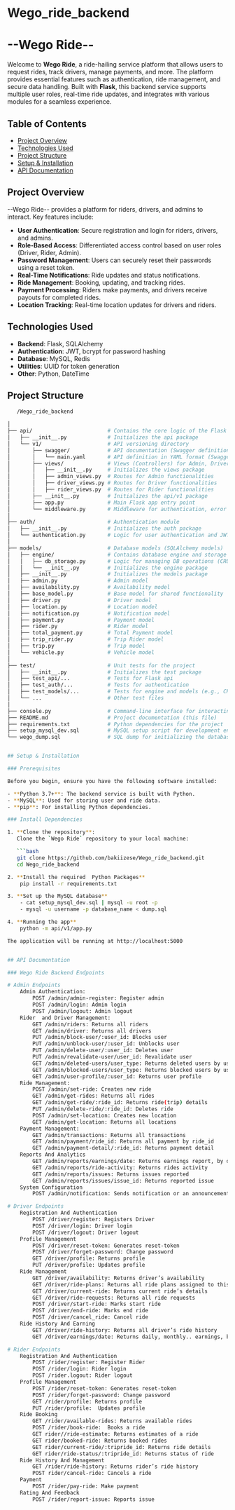 # Wego_ride_backend
# --Wego Ride--

Welcome to **Wego Ride**, a ride-hailing service platform that allows users to request rides, track drivers, manage payments, and more. The platform provides essential features such as authentication, ride management, and secure data handling. Built with **Flask**, this backend service supports multiple user roles, real-time ride updates, and integrates with various modules for a seamless experience.

## Table of Contents

- [Project Overview](#project-overview)
- [Technologies Used](#technologies-used)
- [Project Structure](#project-structure)
- [Setup & Installation](#setup-installation)
- [API Documentation](#api-documentation)

## Project Overview

--Wego Ride-- provides a platform for riders, drivers, and admins to interact. Key features include:

- **User Authentication**: Secure registration and login for riders, drivers, and admins.
- **Role-Based Access**: Differentiated access control based on user roles (Driver, Rider, Admin).
- **Password Management**: Users can securely reset their passwords using a reset token.
- **Real-Time Notifications**: Ride updates and status notifications.
- **Ride Management**: Booking, updating, and tracking rides.
- **Payment Processing**: Riders make payments, and drivers receive payouts for completed rides.
- **Location Tracking**: Real-time location updates for drivers and riders.

## Technologies Used

- **Backend**: Flask, SQLAlchemy
- **Authentication**: JWT, bcrypt for password hashing
- **Database**: MySQL, Redis
- **Utilities**: UUID for token generation
- **Other**: Python, DateTime

## Project Structure
```bash
   /Wego_ride_backend

│
├── api/                        # Contains the core logic of the Flask API
│   ├── __init__.py             # Initializes the api package
│   └── v1/                     # API versioning directory
│       ├── swagger/            # API documentation (Swagger definition)
│       │   └── main.yaml       # API definition in YAML format (Swagger)
│       ├── views/              # Views (Controllers) for Admin, Driver, and Rider
│       │   ├── __init__.py     # Initializes the views package
│       │   ├── admin_views.py  # Routes for Admin functionalities
│       │   ├── driver_views.py # Routes for Driver functionalities
│       │   ├── rider_views.py  # Routes for Rider functionalities
│       ├── __init__.py         # Initializes the api/v1 package
│       ├── app.py              # Main Flask app entry point
│       └── middleware.py       # Middleware for authentication, error handling
│
├── auth/                       # Authentication module
│   ├── __init__.py             # Initializes the auth package
│   └── authentication.py       # Logic for user authentication and JWT handling
│
├── models/                     # Database models (SQLAlchemy models)
│   ├── engine/                 # Contains database engine and storage logic
│   │   ├── db_storage.py       # Logic for managing DB operations (CRUD)
│   │   └── __init__.py         # Initializes the engine package
│   ├── __init__.py             # Initializes the models package
│   ├── admin.py                # Admin model
│   ├── availability.py         # Availability model
│   ├── base_model.py           # Base model for shared functionality
│   ├── driver.py               # Driver model
│   ├── location.py             # Location model
│   ├── notification.py         # Notification model
│   ├── payment.py              # Payment model
│   ├── rider.py                # Rider model
│   ├── total_payment.py        # Total Payment model
│   ├── trip_rider.py           # Trip Rider model
│   ├── trip.py                 # Trip model
│   └── vehicle.py              # Vehicle model
│
├── test/                       # Unit tests for the project
│   ├── __init__.py             # Initializes the test package
│   ├── test_api/...            # Tests for Flask api
│   ├── test_auth/...           # Tests for authentication
│   ├── test_models/...         # Tests for engine and models (e.g., CRUD operations)
│   └── ...                     # Other test files
│
├── console.py                  # Command-line interface for interacting with the app
├── README.md                   # Project documentation (this file)
├── requirements.txt            # Python dependencies for the project
├── setup_mysql_dev.sql         # MySQL setup script for development environment
└── wego_dump.sql               # SQL dump for initializing the database


## Setup & Installation

### Prerequisites

Before you begin, ensure you have the following software installed:

- **Python 3.7+**: The backend service is built with Python.
- **MySQL**: Used for storing user and ride data.
- **pip**: For installing Python dependencies.

### Install Dependencies

1. **Clone the repository**:
   Clone the `Wego Ride` repository to your local machine:

   ```bash
   git clone https://github.com/bakiizese/Wego_ride_backend.git
   cd Wego_ride_backend

2. **Install the required  Python Packages**
    pip install -r requirements.txt

3. **Set up the MySQL database**
    - cat setup_mysql_dev.sql | mysql -u root -p 
    - mysql -u username -p database_name < dump.sql

4. **Running the app**
    python -m api/v1/app.py

The application will be running at http://localhost:5000


## API Documentation

### Wego Ride Backend Endpoints

# Admin Endpoints
    Admin Authentication:
        POST /admin/admin-register: Register admin
        POST /admin/login: Admin login
        POST /admin/logout: Admin logout
    Rider  and Driver Management:
        GET /admin/riders: Returns all riders
        GET /admin/driver: Returns all drivers
        PUT /admin/block-user/:user_id: Blocks user
        PUT /admin/unblock-user/:user_id: Unblocks user
        PUT /admin/delete-user/:user_id: Deletes user
        PUT /admin/revalidate-user/user_id: Revalidate user
        GET /admin/deleted-users/user_type: Returns deleted users by user_type
        GET /admin/blocked-users/user_type: Returns blocked users by user_type
        GET /admin/user-profile/:user_id: Returns user profile
    Ride Management:
        POST /admin/set-ride: Creates new ride
        GET /admin/get-rides: Returns all rides
        GET /admin/get-ride/:ride_id: Returns ride(trip) details 
        PUT /admin/delete-ride/:ride_id: Deletes ride
        POST /admin/set-location: Creates new location
        GET /admin/get-location: Returns all locations
    Payment Management:
        GET /admin/transactions: Returns all transactions
        GET /admin/payment/ride_id: Returns all payment by ride_id
        GET /admin/payment-detail/:ride_id: Returns payment detail
    Reports And Analytics
        GET /admin/reports/earnings/date: Returns earnings report, by date(optional)
        GET /admin/reports/ride-activity: Returns rides activity
        GET /admin/reports/issues: Returns issues reported
        GET /admin/reports/issues/issue_id: Returns reported issue
    System Configuration
        POST /admin/notification: Sends notification or an announcement 

# Driver Endpoints
    Registration And Authentication
        POST /driver/register: Registers Driver
        POST /driver/login: Driver login
        POST /driver/logout: Driver logout
    Profile Management
        POST /driver/reset-token: Generates reset-token
        POST /driver/forget-password: Change password
        GET /driver/profile: Returns profile
        PUT /driver/profile: Updates profile
    Ride Management
        GET /driver/availability: Returns driver’s availability
        GET /driver/ride-plans: Returns all ride plans assigned to this driver
        GET /driver/current-ride: Returns current ride’s details
        GET /driver/ride-requests: Returns all ride requests
        POST /driver/start-ride: Marks start ride
        POST /driver/end-ride: Marks end ride
        POST /driver/cancel_ride: Cancel ride
    Ride History And Earning
        GET /driver/ride-history: Returns all driver’s ride history
        GET /driver/earnings/date: Returns daily, monthly.. earnings, by date(optional)

# Rider Endpoints
    Registration And Authentication
        POST /rider/register: Register Rider
        POST /rider/login: Rider login
        POST /rider.logout: Rider logout
    Profile Management
        POST /rider/reset-token: Generates reset-token
        POST /rider/forget-password: Change password
        GET /rider/profile: Returns profile
        PUT /rider/profile:  Updates profile
    Ride Booking
        GET /rider/available-rides: Returns available rides
        POST /rider/book-ride:  Books a ride
        GET rider//ride-estimate: Returns estimates of a ride
        GET rider/booked-ride: Returns booked rides
        GET rider/current-ride/:tripride_id: Returns ride details
        GET rider/ride-status/:tripride_id: Returns status of ride
    Ride History And Management
        GET /rider/ride-history: Returns rider’s ride history
        POST rider/cancel-ride: Cancels a ride
    Payment
        POST /rider/pay-ride: Make payment
    Rating And Feedback
        POST /rider/report-issue: Reports issue
